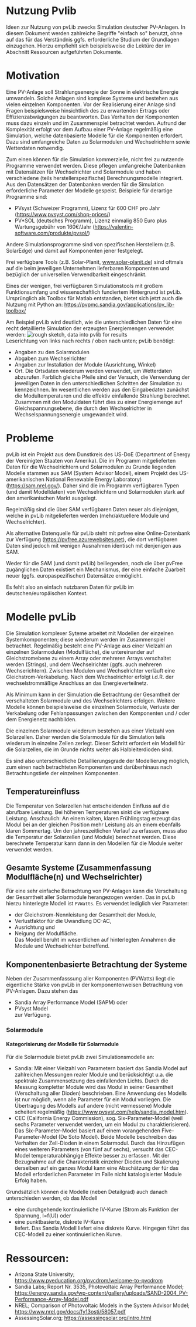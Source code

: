 # Nutzung Pvlib
Ideen zur Nutzung von pvLib zwecks Simulation deutscher PV-Anlagen. In diesem Dokument werden zahlreiche Begriffe "einfach so" benutzt, ohne auf das für das Verständnis ggfs. erforderliche Studium der Grundlagen einzugehen. Hierzu empfiehlt sich beispielsweise die Lektüre der im Abschnitt Ressourcen aufgeführten Dokumente.

# Motivation
Eine PV-Anlage soll Strahlungsenergie der Sonne in elektrische Energie umwandeln. Solche Anlagen sind komplexe Systeme und bestehen aus vielen einzelnen Komponenten. Vor der Realisierung einer Anlage sind Fragen beispielsweise hinsichtlich des zu erwartenden Ertrags oder Effizienzabwägungen zu beantworten. Das Verhalten der Komponenten muss dazu einzeln und im Zusammenspiel betrachtet werden. Aufrund der Komplexität erfolgt vor dem Aufbau einer PV-Anlage regelmäßig eine Simulation, welche datenbasierte Modelle für die Komponenten erfordert. Dazu sind umfangreiche Daten zu Solarmodulen und Wechselrichtern sowie Wetterdaten notwendig.

Zum einen können für die Simulation kommerzielle, nicht frei zu nutzende Programme verwendet werden. Diese pflegen umfangreiche Datenbanken mit Datensätzen für Wechselrichter und Solarmodule und haben verschiedene (teils herstellerspezifische) Berechnungsmodelle integriert. Aus den Datensätzen der Datenbanken werden für die Simulation erforderliche Parameter der Modelle gespeist. Beispiele für derartige Programme sind:
- PVsyst (Schweizer Programm), Lizenz für 600 CHF pro Jahr (https://www.pvsyst.com/shop-prices/)
- PV\*SOL (deutsches Programm), Lizenz einmalig 850 Euro plus Wartungsgebühr von 160€/Jahr (https://valentin-software.com/produkte/pvsol/)  

Andere Simulationsprogramme sind von spezifischen Herstellern (z.B. SolarEdge) und damit auf Komponenten jener festgelegt. 

Frei verfügbare Tools (z.B. Solar-Planit, www.solar-planit.de) sind oftmals auf die beim jeweiligen Unternehmen lieferbaren Komponenten und bezüglich der universellen Verwendbarkeit eingeschränkt.

Eines der wenigen, frei verfügbaren Simulationstools mit großem Funktionsumfang und wissenschaftlich fundiertem Hintergrund ist pvLib. Ursprünglich als Toolbox für Matlab entstanden, bietet sich jetzt auch die Nutzung mit Python an: https://pvpmc.sandia.gov/applications/pv_lib-toolbox/

Am Beispiel pvLib wird deutlich, wie die unterschiedlichen Daten für eine recht detaillierte Simulation der erzeugten Energiemengen verwendet werden:
![rough sketch, data into pvlib for results](grobskizze_funktion_pvlib.png "pvLib Data Sources and Processing")  
Leserichtung von links nach rechts / oben nach unten; pvLib benötigt:
- Angaben zu den Solarmodulen
- Abgaben zum Wechselrichter
- Angaben zur Installation der Module (Ausrichtung, Winkel)
- Ort.
Die Ortsdaten wiederum werden verwendet, um Wetterdaten abzurufen.
Farblich gleiche Pfeile sind der Versuch, die Verwendung der jeweiligen Daten in den unterschiedlichen Schritten der Simulation zu kennzeichnen. 
Im wesentlichen werden aus den Eingabedaten zunächst die Modultemperaturen und die effektiv einfallende Strahlung berechnet.  
Zusammen mit den Moduldaten führt dies zu einer Energiemenge auf Gleichspannungsebene, die durch den Wechselrichter in Wechselspannungsenergie umgewandelt wird.

# Probleme
pvLib ist ein Projekt aus dem Dunstkreis des US-DoE (Department of Energy der Vereinigten Staaten von Amerika). Die im Programm mitgelieferten Daten für die Wechselrichtern und Solarmodulen zu Grunde liegenden Modelle stammen aus SAM (System Advisor Model), einem Projekt des US-amerikanischen National Renewable Energy Laboratory) (https://sam.nrel.gov/). Daher sind die im Programm verfügbaren Typen (und damit Modelldaten) von Wechselrichtern und Solarmodulen stark auf den amerikanischen Markt ausgelegt.

Regelmäßig sind die über SAM verfügbaren Daten neuer als diejenigen, welche in pvLib mitgelieferten werden (mehr/aktuellere Module und Wechselrichter). 

Als alternative Datenquelle für pvLib steht mit pvfree eine Online-Datenbank zur Verfügung (https://pvfree.azurewebsites.net), die dort verfügbaren Daten sind jedoch mit wenigen Ausnahmen identisch mit denjenigen aus SAM. 

Weder für die SAM (und damit pvLib) beiliegenden, noch die über pvFree zugänglichen Daten existiert ein Mechanismus, der eine einfache Zuarbeit neuer (ggfs. europaspezifischer) Datensätze ermöglicht.

Es fehlt also an einfach nutzbaren Daten für pvLib im deutschen/europäischen Kontext.

# Modelle pvLib
Die Simulation komplexer Syteme arbeitet mit Modellen der einzelnen Systemkomponenten; diese wiederum werden im Zusammenspiel betrachtet. Regelmäßig besteht eine PV-Anlage aus einer Vielzahl an einzelnen Solarmodulen (Modulfläche), die untereinander auf Gleichstromebene zu einem Array oder mehreren Arrays verschaltet werden (Strings), und dem Wechselrichter (ggfs. auch mehreren Wechserichtern). Zwischen Modulen und Wechselrichter verläuft eine Gleichstrom-Verkabelung. Nach dem Wechselrichter erfolgt i.d.R. der wechselstrommäßige Anschluss an das Energieverteilnetz. 

Als Minimum kann in der Simulation die Betrachtung der Gesamtheit der verschalteten Solarmodule und des Wechselrichters erfolgen. Weitere Modelle können beispielsweise die einzelnen Solarmodule, Verluste der Verkabelung oder Fehlanpassungen zwischen den Komponenten und / oder dem Energienetz nachbilden. 

Die einzelnen Solarmodule wiederum bestehen aus einer Vielzahl von Solarzellen. Daher werden die Solarmodule für die Simulation teils wiederum in einzelne Zellen zerlegt. Dieser Schritt erfordert ein Modell für die Solarzellen, die im Grunde nichts weiter als Halbleiterdioden sind. 

Es sind also unterschiedliche Detaillierungsgrade der Modellierung möglich, zum einen nach betrachteten Komponenten und darüberhinaus nach Betrachtungstiefe der einzelnen Komponenten.

## Temperatureinfluss
Die Temperatur von Solarzellen hat entscheidenden Einfluss auf die abrufbare Leistung. Bei höheren Temperaturen sinkt die verfügbare Leistung. Anschaulich: An einem kalten, klaren Frühlingstag erzeugt das Modul bei an der gleichen Position mehr Leistung als an einem ebenfalls klaren Sommertag. Um den jahreszeitlichen Verlauf zu erfassen, muss also die Temperatur der Solarzellen (und Module) berechnet werden. Diese berechnete Temperatur kann dann in den Modellen für die Module weiter verwendet werden.

## Gesamte Systeme (Zusammenfassung Modulfläche(n) und Wechselrichter)
Für eine sehr einfache Betrachtung von PV-Anlagen kann die Verschaltung der Gesamtheit aller Solarmodule herangezogen werden. Das in pvLib hierzu hinterlegte Modell ist ```PVWatts```. Es verwendet lediglich vier Parameter:
- der Gleichstrom-Nennleistung der Gesamtheit der Module,
- Verlustfaktor für die Uwandlung DC-AC,
- Ausrichtung und
- Neigung der Modulfläche.  
Das Modell beruht im wesentlichen auf hinterlegten Annahmen die Module und Wechselrichter betreffend. 

## Komponentenbasierte Betrachtung der Systeme
Neben der Zusammenfasssung aller Komponenten (PVWatts) liegt die eigentliche Stärke von pvLib in der komponentenweisen Betrachtung von PV-Anlagen. Dazu stehen das 
- Sandia Array Performance Model (SAPM) oder
- PVsyst Model  
zur Verfügung.

### Solarmodule 

####  Kategorisierung der Modelle für Solarmodule
Für die Solarmodule bietet pvLib zwei Simulationsmodelle an:
- Sandia: Mit einer Vielzahl von Parametern basiert das Sandia Model auf zahlreichen Messungen realer Module und berücksichtigt u.a. die spektrale Zusammensetzung des einfallenden Lichts. Durch die Messung kompletter Module wird das Modul in seiner Gesamtheit (Verschaltung aller Dioden) beschrieben. Eine Anwendung des Modells ist nur möglich, wenn alle Parameter für ein Modul vorliegen. Die Übertragung des Modells auf andere (nicht vermessene) Module scheitert regelmäßig (https://www.pvsyst.com/help/sandia_model.htm).
- CEC (California Energy Commission), sog. Six-Parameter-Model (weil sechs Parameter verwendet werden, um ein Modul zu charaktierisieren). Das Six-Parameter-Model basiert auf einem vorangehenden Five-Parameter-Model (De Soto Model). Beide Modelle beschreiben das Verhalten der Zell-Dioden in einem Solarmodul. Durch das Hinzufügen eines weiteren Parameters (von fünf auf sechs), versucht das CEC-Model temperaturabhängige Effekte besser zu erfassen. Mit der Bezugnahme auf die Charakteristik einzelner Dioden und Skalierung derselben auf ein ganzes Modul kann eine Abschätzung der für das Modell erforderlichen Parameter im Falle nicht katalogisierter Module Erfolg haben. 

Grundsätzlich können die Modelle (neben Detailgrad) auch danach unterschieden werden, ob das Modell
- eine durchgehende kontinuierliche IV-Kurve (Strom als Funktion der Spannung, I=f(U)) oder
- eine punktbasierte, diskrete IV-Kurve   
liefert. Das Sandia Modell liefert eine diskrete Kurve. Hingegen führt das CEC-Modell zu einer kontinuierlichen Kurve.


# Ressourcen:
- Arizona State University; https://www.pveducation.org/pvcdrom/welcome-to-pvcdrom 
- Sandia Labs; Report Nr. 3535, Photovoltaic Array Performance Model; https://energy.sandia.gov/wp-content/gallery/uploads/SAND-2004_PV-Performance-Array-Model.pdf
- NREL; Comparison of Photovoltaic Models in the System Advisor Model; https://www.nrel.gov/docs/fy13osti/58057.pdf
- AssessingSolar.org; https://assessingsolar.org/intro.html
